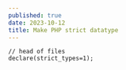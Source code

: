 ```yaml
---
published: true
date: 2023-10-12
title: Make PHP strict datatype
---
```

    // head of files
    declare(strict_types=1);